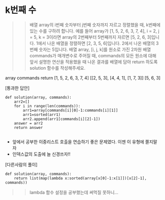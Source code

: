 # k번째 수
>>배열 array의 i번째 숫자부터 j번째 숫자까지 자르고 정렬했을 때, k번째에 있는 수를 구하려 합니다.
>>예를 들어 array가 [1, 5, 2, 6, 3, 7, 4], i = 2, j = 5, k = 3이라면
>>array의 2번째부터 5번째까지 자르면 [5, 2, 6, 3]입니다.
>>1에서 나온 배열을 정렬하면 [2, 3, 5, 6]입니다.
>>2에서 나온 배열의 3번째 숫자는 5입니다.
>>배열 array, [i, j, k]를 원소로 가진 2차원 배열 commands가 매개변수로 주어질 때, commands의 모든 원소에 대해 앞서 설명한 연산을 적용했을 때 나온 결과를 배열에 담아 return 하도록 solution 함수를 작성해주세요.

array	                 commands	                            return
[1, 5, 2, 6, 3, 7, 4]	  [[2, 5, 3], [4, 4, 1], [1, 7, 3]]   [5, 6, 3]

[통과한 답안]
```
def solution(array, commands):
    arr2=[]
    for i in range(len(commands)):
        arr1=array[commands[i][0]-1:commands[i][1]]
        arr1=sorted(arr1)
        arr2.append(arr1[commands[i][2]-1])
    answer = arr2
    return answer
    
```
- 앞에서 공부한 이중리스트 호출을 연습하기 좋은 문제였다. 이젠 이 유형에 쫄지말자
- 인덱스값의 도출에 늘 신경쓰자!!


[다른사람의 풀이]

```
def solution(array, commands):
    return list(map(lambda x:sorted(array[x[0]-1:x[1]])[x[2]-1], commands))
```
>> lambda 함수 설정을 공부했는데 써먹질 못하니... 
